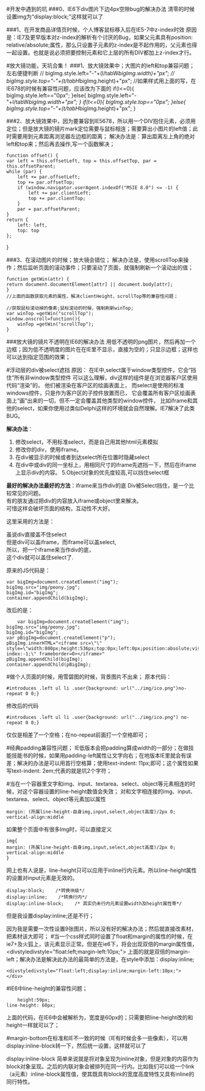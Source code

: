  
#开发中遇到的坑
###0、IE6下div图片下边4px空隙bug的解决办法
清零的时候设置img为“display:block;”这样就可以了

###1、在开发商品详情页时候，个人博客鼠标移入后在IE5-7中z-index时效
原因是：IE7及更早版本对z-index的解析有个讨厌的Bug，如果父元素具有position: relative/absolute;属性，那么只设置子元素的z-index是不起作用的，父元素也得一起设置。也就是说必须把要控制元素和它上层的所有DIV都加上z-index才行。

#放大镜功能，天坑合集！
###1、放大镜效果中；大图片的left和top兼容问题；左右便捷判断
    //        bigImg.style.left="-"+(l/tabW*bigImg.width)+"px";
    //        bigImg.style.top="-"+(t/tabH*bigImg.height)+"px";
            //如果样式用上面的写，在IE678的时候有兼容性问题，应该改为下面的
            if(l<=0){
                bigImg.style.left=="0px";
            }else{
                bigImg.style.left="-"+l/tabW*bigImg.width+"px";
            }
            if(t<=0){
                bigImg.style.top=="0px";
            }else{
                bigImg.style.top="-"+(t/tabH*bigImg.height)+"px";
            }

###2、放大镜效果中，因为要兼容到IE5678，所以用一个DIV抱住元素，必须用定位；但是放大镜的镜片mark定位需要与鼠标相连；需要算出小图片的left值；此时需要用到元素距离浏览器左边框的距离；
解决办法是：算出距离左上角的绝对left和top来；然后再去操作,写一个函数解决；

	function offset() {
    var left = this.offsetLeft, top = this.offsetTop, par = this.offsetParent;
    while (par) {
        left += par.offsetLeft;
        top += par.offsetTop;
        if (window.navigator.userAgent.indexOf("MSIE 8.0") <= -1) {
            left += par.clientLeft;
            top += par.clientTop;
        }
        par = par.offsetParent;
    }
    return {
        left: left,
        top: top
    };
}

###3、在滚动图片的时候；放大镜会错位；
解决办法是，使用scrollTop来操作；然后监听页面的滚动事件；只要滚动了页面，就强制刷新一个滚动出的值；

	function getWin(attr) {
    return document.documentElement[attr] || document.body[attr];
	}
	//上面的函数获取元素的属性，解决clientHeight，scrollTop等的兼容性问题；

	//获取鼠标滚动掉的像素;鼠标滚动的时候，强制刷新winTop;
	var winTop =getWin("scrollTop");
	window.onscroll=function(){
	    winTop =getWin("scrollTop");
	}
###放大镜的镜片不透明在IE6的解决办法
用低不透明的png图片，然后再加一个边框；因为低不透明度的图片在在IE里不显示，直接为空的；只显示边框；这样也可以达到指定范围的效果；

#浮动层的div被select遮挡
原因：
在IE中,select属于window类型控件，它会“挡住”所有非window类型控件
可以这么理解，div这样的组件是在浏览器客户区使用代码“渲染”的，
他们被渲染在客户区的绘画表面上，
而select是使用的标准windows控件，只是作为客户区的子控件放置而已，
它会覆盖所有客户区绘画表面上“画”出来的一切，但不一定会覆盖其他类型的window控件，
比如iframe和其他的select，如果你使用过类似Delphi这样的环境就会自然理解。IE7解决了此类BUG。

**解决办法**：

1. 修改select，不用标准select，而是自己用其他html元素模拟
2. 修改你的div，使用iframe。
3. 在div被显示的时候或者到达select所在位置时隐藏select
4. 在div中或div的同一坐标上，用相同尺寸的iframe先遮挡一下，然后在iframe上显示div的内容。
5.Object对象的优先度较高,可以挡住select框

**最好的解决办法最好的方法**：iframe来当作div的底
Div被Select挡住，是一个比较常见的问题。  
有的朋友通过把div的内容放入iframe或object里来解决。  
可惜这样会破坏页面的结构，互动性不大好。  

这里采用的方法是：  

虽说div直接盖不住select  
但是div可以盖iframe，而iframe可以盖select,  
所以，把一个iframe来当作div的底，  
这个div就可以盖住select了.  

原来的JS代码是：

    var bigImg=document.createElement("img");
    bigImg.src="img/peony.jpg";
    bigImg.id="bigImg";
    container.appendChild(bigImg);

改后的是：

	    var bigImg=document.createElement("img");
    bigImg.src="img/peony.jpg";
    bigImg.id="bigImg";
    var pBigImg=document.createElement("p");
    pBigImg.innerHTML="<iframe src=\"\" style=\"width:800px;height:536px;top:0px;left:0px;position:absolute;visibility:inherit;z-index:-1;\" frameborder=0></iframe>"
    pBigImg.appendChild(bigImg);
    container.appendChild(pBigImg);

#做个人页面的时候，用雪碧图的时候，背景图片不出来；
原本代码：

	#introduces .left ul li .user{background: url("../img/ico.png")no-repeat 0 0;}
修改后的代码

	#introduces .left ul li .user{background: url("../img/ico.png") no-repeat 0 0;}
仅仅是相差了一个空格；在no-repeat前面打一个空格即可；

#经典padding兼容性问题；
IE低版本会把padding算成width的一部分；在做技能技能书的时候，如果用padding-left属性让文字向右；在地版本IE里就会有误差；解决的办法是可以用首行空格算；使用text-indent: 11px;即可；这个属性如果写text-indent: 2em;代表的就是坑2个字符；

#当在一个容器里文字和img、input、textarea、select、object等元素相连的时候，对这个容器设置的line-height数值会失效；
对和文字相连接的img、input、textarea、select、object等元素加以属性 

	margin: (所属line-height-自身img,input,select,object高度)/2px 0; 
	vertical-align:middle 
如果整个页面中有很多Img时，可以直接定义 

	img{ 
	margin: (所属line-height-自身img,input,select,object高度)/2px 0; 
	vertical-align:middle 
	} 
网上也有人说是，line-height只可以应用于inline行内元素。所以line-height属性的设置对input元素是无效的。
	
	display:block;    /*转换块级*/
	display:inline;    /*转换行内*/
	display:inline-block;    /* 其实仍未行内元素设置width及height属性等*/
但是我设置display:inline;还是不行；

因为我是需要一次性设置9张图片，所以没有好的解决办法；然后就直接改素材，把素材该大即可；
#当一个css样式同时设置了float和margin的属性的时候，在ie7+及火狐上，该元素显示正常。但是在ie6下，将会出现双倍的margin属性值，
	<divstyledivstyle="float:left;margin-left:10px;"> </div> 
上面的就是双倍的margin-left；解决办法是解决此办法的最简单的方法是，在style中添加：display:inline;

	<divstyledivstyle="float:left;display:inline;margin-left:10px;"> </div> 

#IE6中line-height的兼容性问题；

	    height:59px;
    line-height: 60px;

上面的代码，在IE6中会被解析为，宽度是60px的；只需要把line-height改的和height一样就可以了；

#margin-bottom在标准和IE不一致的时候（IE有时候会多一些像素），可以用display:inline-block转一下，然后统一设置，这样就可以了

display:inline-block
简单来说就是将对象呈现为inline对象，但是对象的内容作为block对象呈现。之后的内联对象会被排列在同一行内。比如我们可以给一个link（a元素）inline-block属性值，使其既具有block的宽度高度特性又具有inline的同行特性。